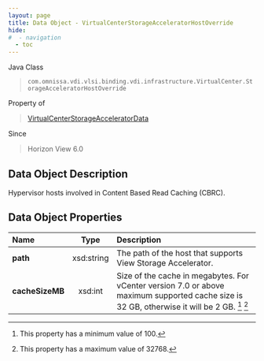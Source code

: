```yaml
---
layout: page
title: Data Object - VirtualCenterStorageAcceleratorHostOverride
hide:
#  - navigation
  - toc
---
```






Java Class
> `com.omnissa.vdi.vlsi.binding.vdi.infrastructure.VirtualCenter.StorageAcceleratorHostOverride`

Property of
> [VirtualCenterStorageAcceleratorData](vdi.infrastructure.VirtualCenter.StorageAcceleratorData.md#field_detail)

Since
> Horizon View 6.0


## Data Object Description

Hypervisor hosts involved in Content Based Read Caching (CBRC).

## Data Object Properties

 Name | Type | Description
:---|:---:|:---
**path**|  xsd:string|  The path of the host that supports View Storage Accelerator.
**cacheSizeMB**|  xsd:int|  Size of the cache in megabytes. For vCenter version 7.0 or above maximum supported cache size is 32 GB, otherwise it will be 2 GB. [^177] [^178]
 


 


[^177]: This property has a minimum value of 100.
[^178]: This property has a maximum value of 32768.